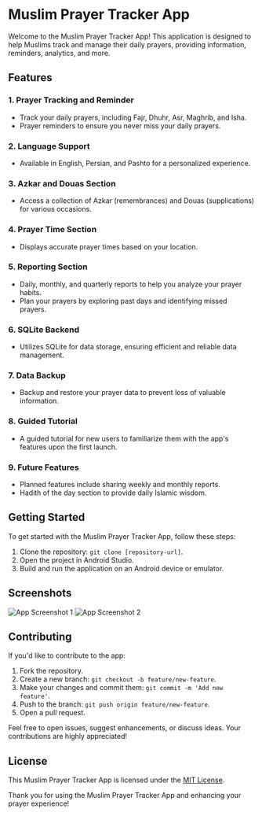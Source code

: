 # Muslim Prayer Tracker App

Welcome to the Muslim Prayer Tracker App! This application is designed to help Muslims track and manage their daily prayers, providing information, reminders, analytics, and more.

## Features

### 1. Prayer Tracking and Reminder
- Track your daily prayers, including Fajr, Dhuhr, Asr, Maghrib, and Isha.
- Prayer reminders to ensure you never miss your daily prayers.

### 2. Language Support
- Available in English, Persian, and Pashto for a personalized experience.

### 3. Azkar and Douas Section
- Access a collection of Azkar (remembrances) and Douas (supplications) for various occasions.

### 4. Prayer Time Section
- Displays accurate prayer times based on your location.

### 5. Reporting Section
- Daily, monthly, and quarterly reports to help you analyze your prayer habits.
- Plan your prayers by exploring past days and identifying missed prayers.

### 6. SQLite Backend
- Utilizes SQLite for data storage, ensuring efficient and reliable data management.

### 7. Data Backup
- Backup and restore your prayer data to prevent loss of valuable information.

### 8. Guided Tutorial
- A guided tutorial for new users to familiarize them with the app's features upon the first launch.

### 9. Future Features
- Planned features include sharing weekly and monthly reports.
- Hadith of the day section to provide daily Islamic wisdom.

## Getting Started

To get started with the Muslim Prayer Tracker App, follow these steps:

1. Clone the repository: `git clone [repository-url]`.
2. Open the project in Android Studio.
3. Build and run the application on an Android device or emulator.

## Screenshots

![App Screenshot 1](screenshots/screenshot1.png)
![App Screenshot 2](screenshots/screenshot2.png)

## Contributing

If you'd like to contribute to the app:

1. Fork the repository.
2. Create a new branch: `git checkout -b feature/new-feature`.
3. Make your changes and commit them: `git commit -m 'Add new feature'`.
4. Push to the branch: `git push origin feature/new-feature`.
5. Open a pull request.

Feel free to open issues, suggest enhancements, or discuss ideas. Your contributions are highly appreciated!

## License

This Muslim Prayer Tracker App is licensed under the [MIT License](LICENSE).

Thank you for using the Muslim Prayer Tracker App and enhancing your prayer experience!
